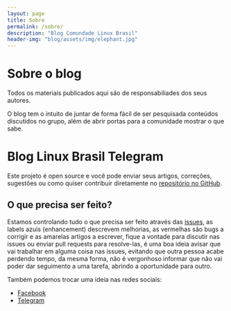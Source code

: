 ```yaml
---
layout: page
title: Sobre
permalink: /sobre/
description: "Blog Comundade Linux Brasil"
header-img: "blog/assets/img/elephant.jpg"
---
```


# Sobre o blog
Todos os materiais publicados aqui são de responsabiliades dos seus autores.

O blog tem o intuito de juntar de forma fácil de ser pesquisada conteúdos discutidos no grupo, além de abrir portas para a comunidade mostrar o que sabe.

# Blog Linux Brasil Telegram

Este projeto é open source e você pode enviar seus artigos, correções, sugestões ou como quiser contribuir diretamente no [repositório no GitHub](https://github.com/linuxbrasil/blog).

## O que precisa ser feito?

Estamos controlando tudo o que precisa ser feito através das [issues](https://github.com/linuxbrasil/blog/issues), as labels azuis (enhancement) descrevem melhorias, as vermelhas são bugs a corrigir e as amarelas artigos a escrever, fique a vontade para discutir nas issues ou enviar pull requests para resolve-las, é uma boa ideia avisar que vai trabalhar em alguma coisa nas issues, evitando que outra pessoa acabe perdendo tempo, da mesma forma, não é vergonhoso informar que não vai poder dar seguimento a uma tarefa, abrindo a oportunidade para outro.

Também podemos trocar uma ideia nas redes sociais:

 * [Facebook](https://www.facebook.com/BlogComputacao/)
 * [Telegram](https://telegram.me/LinuxParaTodos)
